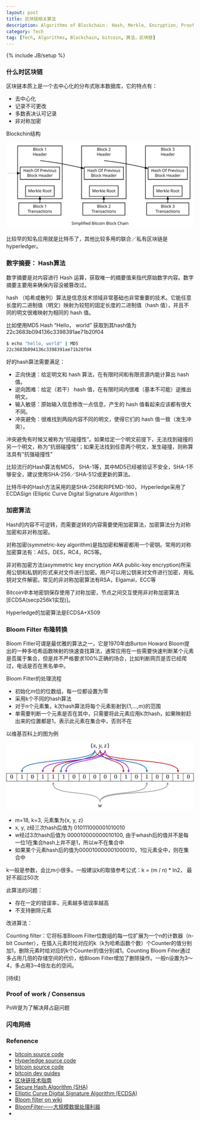 ```yaml
---
layout: post
title: 区块链相关算法
description: Algorithms of Blockchain： Hash, Merkle, Encryption, Proof of Work, Bloom Filter, Consensus, Lighting Network等
category: Tech
tag: [Tech, Algorithms, Blockchain, bitcoin, 算法，区块链]
---
```


{% include JB/setup %}

### 什么时区块链

区块链本质上是一个去中心化的分布式账本数据库，它的特点有：

+ 去中心化
+ 记录不可更改
+ 多数表决认可记录
+ 非对称加密

Blockchin结构

![](/images/en-blockchain-overview.svg)

比较早的知名应用就是比特币了，其他比较多用的联合／私有区块链是hyperledger。

### 数字摘要： Hash算法

数字摘要是对内容进行 Hash 运算，获取唯一的摘要值来指代原始数字内容。数字摘要主要用来确保内容没被篡改过。

hash （哈希或散列）算法是信息技术领域非常基础也非常重要的技术。它能任意长度的二进制值（明文）映射为较短的固定长度的二进制值（hash 值），并且不同的明文很难映射为相同的 hash 值。

比如使用MD5 Hash “Hello， world” 获取到其hash值为 22c3683b094136c3398391ae71b20f04

```sh
$ echo "hello, world" | MD5
22c3683b094136c3398391ae71b20f04
```

好的hash算法需要满足：

+ 正向快速：给定明文和 hash 算法，在有限时间和有限资源内能计算出 hash 值。
+ 逆向困难：给定（若干） hash 值，在有限时间内很难（基本不可能）逆推出明文。
+ 输入敏感：原始输入信息修改一点信息，产生的 hash 值看起来应该都有很大不同。
+ 冲突避免：很难找到两段内容不同的明文，使得它们的 hash 值一致（发生冲突）。

冲突避免有时候又被称为“抗碰撞性”。如果给定一个明文前提下，无法找到碰撞的另一个明文，称为“抗弱碰撞性”；如果无法找到任意两个明文，发生碰撞，则称算法具有“抗强碰撞性”

比较流行的Hash算法有MD5， SHA-1等，其中MD5已经被验证不安全，SHA-1不够安全，建议使用SHA-256／SHA-512或更新的算法。

比特币中的Hash方法采用的是SHA-256和RIPEMD-160， Hyperledge采用了 ECDASign (Elliptic Curve Digital Signature Algorithm ) 


### 加密算法

Hash的内容不可逆转，而需要逆转的内容需要使用加密算法，加密算法分为对称加密和非对称加密。

对称加密(symmetric-key algorithm)是指加密和解密都用一个密钥。常用的对称加密算法有：AES，DES，RC4，RC5等。

非对称加密方法(asymmetric key encryption AKA public-key encryption)所采用公钥和私钥的形式来对文件进行加密。用户可以用公钥来对文件进行加密，用私钥对文件解密。常见的非对称加密算法有RSA，Elgamal，ECC等


Bitcoin中本地密钥保存使用了对称加密，节点之间交互使用非对称加密算法[ECDSA(secp256k1实现)]。


Hyperledge的加密算法是ECDSA+X509

### Bloom Filter 布隆转换

Bloom Fitler可谓是最优雅的算法之一，它是1970年由Burton Howard Bloom提出的一种多哈希函数映射的快速查找算法，通常应用在一些需要快速判断某个元素是否属于集合，但是并不严格要求100%正确的场合，比如判断网页是否已经爬过，电话是否在黑名单中。

Bloom Filter的处理流程

+ 初始化m位的位数组，每一位都设置为零
+ 采用k个不同的hash算法
+ 对于n个元素集，k次hash算法将每个元素影射到{1,...,m}的范围
+ 单需要判断一个元素是否在其中，只需要将此元素应用k次hash，如果映射赶出来的位置都是1，表示此元素在集合中，否则不在

以维基百科上的图为例

![bloom filter](/images/Bloom_filter.svg)

+ m=18, k=3, 元素集为{x, y, z}
+ x, y, z经三次hash后值为 010111000001010010
+ w经过3次hash后值为      000010000000010100, 由于whash后的值并不是每一位1在集合hash上并不是1，所以w不在集合中
+ 如果某个元素hash后的值为000010000001000010，1位元素全中，则在集合中

k一般是参数，会比m小很多。一般建议k的取值参考公式：k = (m / n) * ln2， 最好不超过50次

此算法的问题：
+ 存在一定的错误率，元素越多错误率越高
+ 不支持删除元素

改进算法：

Counting filter：它将标准Bloom Filter位数组的每一位扩展为一个n的计数器（n-bit Counter），在插入元素时给对应的k（k为哈希函数个数）个Counter的值分别加1，删除元素时给对应的k个Counter的值分别减1。Counting Bloom Filter通过多占用几倍的存储空间的代价，给Bloom Filter增加了删除操作。一般n设置为3～4，多占用3~4倍左右的空间。



[待续]

### Proof of work / Consensus

PoW是为了解决拜占庭问题

### 闪电网络



### Refenence

* [bitcoin source code](https://github.com/bitcoin/bitcoin)
* [Hyperledge source code](https://github.com/hyperledger/fabric)
* [bitcoin source code](https://github.com/bitcoin/bitcoin)
* [bitcoin dev guides](https://bitcoin.org/en/developer-documentation)
* [区块链技术指南](https://www.gitbook.com/book/yeasy/blockchain_guide)
* [Secure Hash Algorithm (SHA)](https://en.wikipedia.org/wiki/Secure_Hash_Algorithm)
* [Elliptic Curve Digital Signature Algorithm (ECDSA) ](https://en.wikipedia.org/wiki/Elliptic_Curve_Digital_Signature_Algorithm)
* [Bloom filter on wiki](https://en.wikipedia.org/wiki/Bloom_filter)
* [BloomFilter——大规模数据处理利器](http://www.cnblogs.com/mickole/archive/2014/04/23/3682435.html)
* 



<!--
    + []()
-->